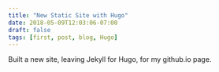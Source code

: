 ```yaml
---
title: "New Static Site with Hugo"
date: 2018-05-09T12:03:06-07:00
draft: false
tags: [first, post, blog, Hugo]
---
```

Built a new site, leaving Jekyll for Hugo, for my github.io page.